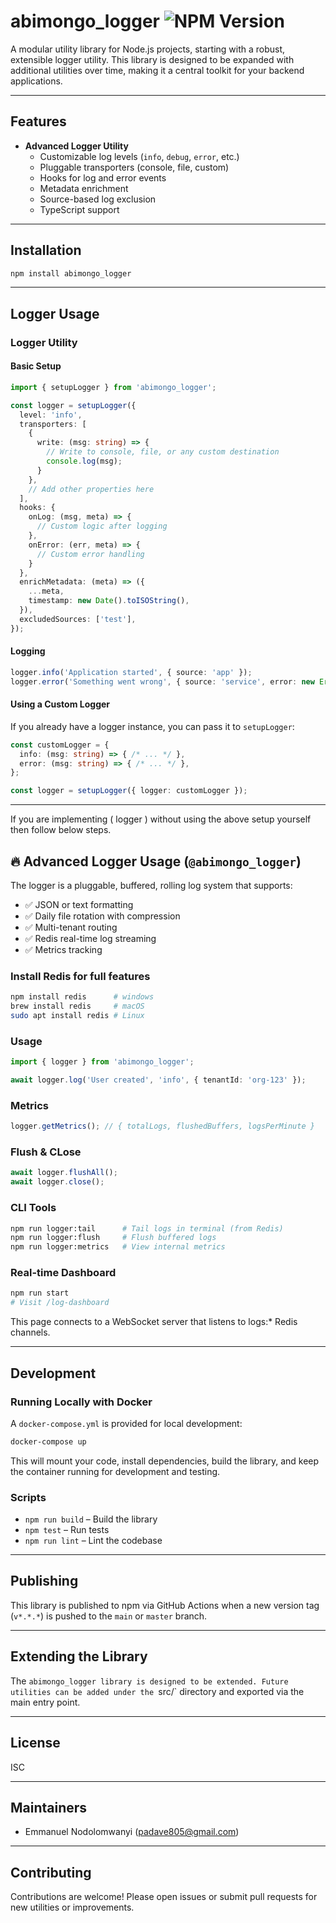 # abimongo_logger ![NPM Version](https://img.shields.io/npm/v/abimongo_utils?style=flat-square&logo=slugs.md%20file&logoSize=100)

A modular utility library for Node.js projects, starting with a robust, extensible logger utility. This library is designed to be expanded with additional utilities over time, making it a central toolkit for your backend applications.

---

## Features

- **Advanced Logger Utility**  
  - Customizable log levels (`info`, `debug`, `error`, etc.)
  - Pluggable transporters (console, file, custom)
  - Hooks for log and error events
  - Metadata enrichment
  - Source-based log exclusion
  - TypeScript support

---

## Installation

```sh
npm install abimongo_logger
```

---

## Logger Usage

### Logger Utility

#### Basic Setup

```typescript
import { setupLogger } from 'abimongo_logger';

const logger = setupLogger({
  level: 'info',
  transporters: [
    {
      write: (msg: string) => {
        // Write to console, file, or any custom destination
        console.log(msg);
      }
    },
    // Add other properties here
  ],
  hooks: {
    onLog: (msg, meta) => {
      // Custom logic after logging
    },
    onError: (err, meta) => {
      // Custom error handling
    }
  },
  enrichMetadata: (meta) => ({
    ...meta,
    timestamp: new Date().toISOString(),
  }),
  excludedSources: ['test'],
});
```

#### Logging

```typescript
logger.info('Application started', { source: 'app' });
logger.error('Something went wrong', { source: 'service', error: new Error('fail') });
```

#### Using a Custom Logger

If you already have a logger instance, you can pass it to `setupLogger`:

```typescript
const customLogger = {
  info: (msg: string) => { /* ... */ },
  error: (msg: string) => { /* ... */ },
};

const logger = setupLogger({ logger: customLogger });
```

---

If you are implementing ( logger ) without using the above setup yourself then follow below steps.

## 🔥 Advanced Logger Usage (`@abimongo_logger`)

The logger is a pluggable, buffered, rolling log system that supports:

- ✅ JSON or text formatting
- ✅ Daily file rotation with compression
- ✅ Multi-tenant routing
- ✅ Redis real-time log streaming
- ✅ Metrics tracking

### Install Redis for full features

```bash
npm install redis      # windows
brew install redis     # macOS
sudo apt install redis # Linux
```

### Usage

```ts
import { logger } from 'abimongo_logger';

await logger.log('User created', 'info', { tenantId: 'org-123' });
```

### Metrics

```ts
logger.getMetrics(); // { totalLogs, flushedBuffers, logsPerMinute }

```

### Flush & CLose

```ts
await logger.flushAll();
await logger.close();
```

### CLI Tools

```bash
npm run logger:tail      # Tail logs in terminal (from Redis)
npm run logger:flush     # Flush buffered logs
npm run logger:metrics   # View internal metrics
```

### Real-time Dashboard

```bash
npm run start
# Visit /log-dashboard
```

This page connects to a WebSocket server that listens to logs:* Redis channels.

---

## Development

### Running Locally with Docker

A `docker-compose.yml` is provided for local development:

```sh
docker-compose up
```

This will mount your code, install dependencies, build the library, and keep the container running for development and testing.

### Scripts

- `npm run build` – Build the library
- `npm test` – Run tests
- `npm run lint` – Lint the codebase

---

## Publishing

This library is published to npm via GitHub Actions when a new version tag (`v*.*.*`) is pushed to the `main` or `master` branch.

---

## Extending the Library

The `abimongo_logger library is designed to be extended. Future utilities can be added under the `src/` directory and exported via the main entry point.

---

## License

ISC

---

## Maintainers

- Emmanuel Nodolomwanyi ([padave805@gmail.com](mailto:padave805@gmail.com))

---

## Contributing

Contributions are welcome! Please open issues or submit pull requests for new utilities or improvements.
